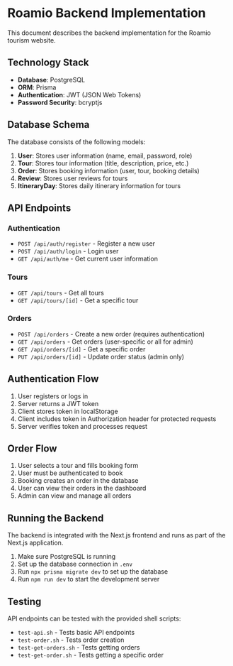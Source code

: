 # Roamio Backend Implementation

This document describes the backend implementation for the Roamio tourism website.

## Technology Stack

- **Database**: PostgreSQL
- **ORM**: Prisma
- **Authentication**: JWT (JSON Web Tokens)
- **Password Security**: bcryptjs

## Database Schema

The database consists of the following models:

1. **User**: Stores user information (name, email, password, role)
2. **Tour**: Stores tour information (title, description, price, etc.)
3. **Order**: Stores booking information (user, tour, booking details)
4. **Review**: Stores user reviews for tours
5. **ItineraryDay**: Stores daily itinerary information for tours

## API Endpoints

### Authentication

- `POST /api/auth/register` - Register a new user
- `POST /api/auth/login` - Login user
- `GET /api/auth/me` - Get current user information

### Tours

- `GET /api/tours` - Get all tours
- `GET /api/tours/[id]` - Get a specific tour

### Orders

- `POST /api/orders` - Create a new order (requires authentication)
- `GET /api/orders` - Get orders (user-specific or all for admin)
- `GET /api/orders/[id]` - Get a specific order
- `PUT /api/orders/[id]` - Update order status (admin only)

## Authentication Flow

1. User registers or logs in
2. Server returns a JWT token
3. Client stores token in localStorage
4. Client includes token in Authorization header for protected requests
5. Server verifies token and processes request

## Order Flow

1. User selects a tour and fills booking form
2. User must be authenticated to book
3. Booking creates an order in the database
4. User can view their orders in the dashboard
5. Admin can view and manage all orders

## Running the Backend

The backend is integrated with the Next.js frontend and runs as part of the Next.js application.

1. Make sure PostgreSQL is running
2. Set up the database connection in `.env`
3. Run `npx prisma migrate dev` to set up the database
4. Run `npm run dev` to start the development server

## Testing

API endpoints can be tested with the provided shell scripts:

- `test-api.sh` - Tests basic API endpoints
- `test-order.sh` - Tests order creation
- `test-get-orders.sh` - Tests getting orders
- `test-get-order.sh` - Tests getting a specific order

